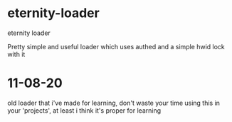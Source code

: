 # eternity-loader 
eternity loader

Pretty simple and useful loader which uses authed and a simple hwid lock with it

# 11-08-20
old loader that i've made for learning, don't waste your time using this in your 'projects', at least i think it's proper for learning
